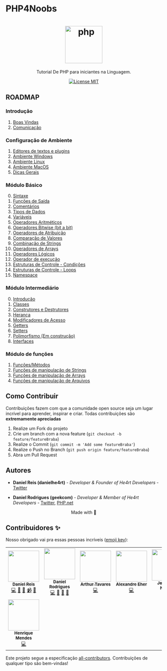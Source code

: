 # PHP4Noobs

<h1 align="center">
  <img src="./images/php.png" alt="php" width="120">
</h1>

<p align="center">Tutorial De PHP para iniciantes na Linguagem.</p>

<p align="center">
  <a href="https://opensource.org/licenses/MIT">
    <img src="https://img.shields.io/badge/License-MIT-blue.svg" alt="License MIT">
  </a>
</p>

## ROADMAP

### Introdução

1. [Boas Vindas](/1-Introducao/1-Boas-vindas.md)
2. [Comunicação](/1-Introducao/2-Comunicacao.md)

### Configuração de Ambiente

1. [Editores de textos e plugins](/2-Ambiente/1-Editores-e-plugins.md)
2. [Ambiente Windows](/2-Ambiente/2-Ambiente-windows.md)
3. [Ambiente Linux](/2-Ambiente/3-Ambiente-linux.md)
4. [Ambiente MacOS](/2-Ambiente/4-Ambiente-macos.md)
5. [Dicas Gerais](/2-Ambiente/5-Dicas-gerais.md)

### Módulo Básico

0. [Sintaxe](/3-Basico/00-Sintaxe.md)
1. [Funções de Saída](/3-Basico/01-Saida.md)
2. [Comentários](/3-Basico/02-Comentarios.md)
3. [Tipos de Dados](/3-Basico/03-Tipos-de-dados.md)
4. [Variáveis](/3-Basico/04-Variaveis.md)
5. [Operadores Aritméticos](/3-Basico/05-Operadores-aritmeticos.md)
6. [Operadores Bitwise (bit a bit)](/3-Basico/06-Operadores-bitwise.md)
7. [Operadores de Atribuição](/3-Basico/07-Operadores-atribuicao.md)
8. [Comparação de Valores](/3-Basico/08-Operadores-comparacao.md)
9. [Combinação de Strings](/3-Basico/09-Combinacao-strings.md)
10. [Operadores de Arrays](/3-Basico/10-Operadores-arrays.md)
11. [Operadores Lógicos](/3-Basico/11-Operadores-logicos.md)
12. [Operador de execução](/3-Basico/12-Execucao.md)
13. [Estruturas de Controle - Condições](/3-Basico/13-Estruturas-de-controle-cond.md)
14. [Estruturas de Controle - Loops](/3-Basico/14-Estruturas-de-controle-loops.md)
15. [Namespace](/3-Basico/15-Namespace.md)

### Módulo Intermediário

0. [Introdução](/4-Intermediário/0-introducao.md)
1. [Classes](/4-Intermediário/1-Classes.md)
2. [Construtores e Destrutores](/4-Intermediário/2-Construtores-e-destrutores.md)
3. [Herança](/4-Intermediário/3-Herança.md)
4. [Modificadores de Acesso](/4-Intermediário/4-Modificadores-de-acesso.md)
5. [Getters](/4-Intermediário/5-Getters.md)
6. [Setters](/4-Intermediário/6-Setters.md)
7. [Polimorfismo (Em construção)]()
8. [Interfaces](/4-Intermediário/8-Interfaces.md)

### Módulo de funções

1. [Funções/Métodos](/99-Functions/1-Funcoes.md)
2. [Funções de manipulação de Strings](/99-Functions/2-Funcoes-strings.md)
3. [Funções de manipulação de Arrays](/99-Functions/3-Funcoes-arrays.md)
4. [Funções de manipulação de Arquivos](/99-Functions/4-Funcoes-arquivos.md)

## Como Contribuir

Contribuições fazem com que a comunidade open source seja um lugar incrível para aprender, inspirar e criar. Todas contribuições
são **extremamente apreciadas**

1. Realize um Fork do projeto
2. Crie um branch com a nova feature (`git checkout -b feature/featureBraba`)
3. Realize o Commit (`git commit -m 'Add some featureBraba'`)
4. Realize o Push no Branch (`git push origin feature/featureBraba`)
5. Abra um Pull Request

## Autores

- **Daniel Reis (danielhe4rt)** - _Developer & Founder of He4rt Developers_ - [Twitter](https://twitter.com/danielhe4rt)

- **Daniel Rodrigues (geekcom)** - _Developer & Member of He4rt Developers_ - [Twitter](https://twitter.com/geekcom2), [PHP.net](https://people.php.net/geekcom)

<p align="center">Made with 💜</p>

## Contribuidores ✨

Nosso obrigado vai pra essas pessoas incríveis ([emoji key](https://allcontributors.org/docs/en/emoji-key)):

<!-- ALL-CONTRIBUTORS-LIST:START - Do not remove or modify this section -->
<!-- prettier-ignore-start -->
<!-- markdownlint-disable -->
<table>
  <tr>
    <td align="center"><a href="https://danielheart.dev"><img src="https://avatars3.githubusercontent.com/u/6912596?v=4" width="100px;" alt=""/><br /><sub><b>Daniel Reis</b></sub></a><br /><a href="https://github.com/DanielHe4rt/php4noobs/commits?author=DanielHe4rt" title="Code">💻</a> <a href="#maintenance-DanielHe4rt" title="Maintenance">🚧</a> <a href="#ideas-DanielHe4rt" title="Ideas, Planning, & Feedback">🤔</a> <a href="#video-DanielHe4rt" title="Videos">📹</a> <a href="https://github.com/DanielHe4rt/php4noobs/pulls?q=is%3Apr+reviewed-by%3ADanielHe4rt" title="Reviewed Pull Requests">👀</a></td>
    <td align="center"><a href="https://twitter.com/geekcom2"><img src="https://avatars2.githubusercontent.com/u/3955933?v=4" width="100px;" alt=""/><br /><sub><b>Daniel Rodrigues</b></sub></a><br /><a href="https://github.com/DanielHe4rt/php4noobs/commits?author=geekcom" title="Code">💻</a> <a href="https://github.com/DanielHe4rt/php4noobs/pulls?q=is%3Apr+reviewed-by%3Ageekcom" title="Reviewed Pull Requests">👀</a> <a href="#maintenance-geekcom" title="Maintenance">🚧</a> <a href="#ideas-geekcom" title="Ideas, Planning, & Feedback">🤔</a></td>
    <td align="center"><a href="https://github.com/arthurabreu00"><img src="https://avatars1.githubusercontent.com/u/40744942?v=4" width="100px;" alt=""/><br /><sub><b>Arthur Tavares</b></sub></a><br /><a href="https://github.com/DanielHe4rt/php4noobs/commits?author=arthurabreu00" title="Code">💻</a></td>
    <td align="center"><a href="http://about:blank"><img src="https://avatars0.githubusercontent.com/u/398034?v=4" width="100px;" alt=""/><br /><sub><b>Alexandre Eher</b></sub></a><br /><a href="https://github.com/DanielHe4rt/php4noobs/commits?author=EHER" title="Code">💻</a></td>
    <td align="center"><a href="https://twitter.com/malukenho"><img src="https://avatars2.githubusercontent.com/u/3275172?v=4" width="100px;" alt=""/><br /><sub><b>Jefersson Nathan</b></sub></a><br /><a href="https://github.com/DanielHe4rt/php4noobs/pulls?q=is%3Apr+reviewed-by%3Amalukenho" title="Reviewed Pull Requests">👀</a></td>
    <td align="center"><a href="https://airton.dev"><img src="https://avatars1.githubusercontent.com/u/6540546?v=4" width="100px;" alt=""/><br /><sub><b>Airton Zanon</b></sub></a><br /><a href="https://github.com/DanielHe4rt/php4noobs/pulls?q=is%3Apr+reviewed-by%3Aairtonzanon" title="Reviewed Pull Requests">👀</a> <a href="https://github.com/DanielHe4rt/php4noobs/commits?author=airtonzanon" title="Code">💻</a></td>
    <td align="center"><a href="https://github.com/Ryandgs"><img src="https://avatars1.githubusercontent.com/u/43894463?v=4" width="100px;" alt=""/><br /><sub><b>Ryan Douglas da Silva</b></sub></a><br /><a href="https://github.com/DanielHe4rt/php4noobs/commits?author=Ryandgs" title="Code">💻</a></td>
  </tr>
  <tr>
    <td align="center"><a href="https://github.com/ribeirohenrique"><img src="https://avatars0.githubusercontent.com/u/25642342?v=4" width="100px;" alt=""/><br /><sub><b>Henrique Mendes</b></sub></a><br /><a href="https://github.com/DanielHe4rt/php4noobs/commits?author=ribeirohenrique" title="Code">💻</a></td>
  </tr>
</table>

<!-- markdownlint-enable -->
<!-- prettier-ignore-end -->

<!-- ALL-CONTRIBUTORS-LIST:END -->

Este projeto segue a especificação [all-contributors](https://github.com/all-contributors/all-contributors).
Contribuições de qualquer tipo são bem-vindas!
